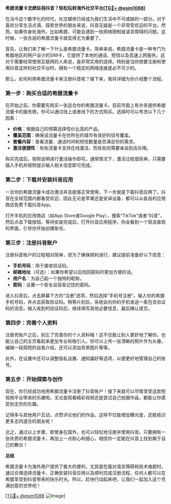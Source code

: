 **希腊流量卡怎麽註冊抖音？轻松玩转海外社交平台[[TG💪+ @esim1088](https://t.me/s/esim1088)]**

在当今这个数字化的时代，社交媒体已经成为我们生活中不可或缺的一部分。对于喜欢分享生活点滴、探索世界的朋友来说，抖音无疑是一个非常受欢迎的平台。然而，如果你身处海外，比如希腊，可能会遇到一些网络限制或语言障碍的问题。这时候，一张合适的希腊流量卡就显得尤为重要了。

首先，让我们来了解一下什么是希腊流量卡。简单来说，希腊流量卡是一种专门为希腊地区的用户设计的SIM卡，它提供了本地的通话、短信以及高速上网服务。这对于需要经常使用互联网的人来说，是非常实用的选择。特别是当你想要注册和使用抖音这样的社交平台时，拥有一个稳定的网络连接是必不可少的。

那么，如何利用希腊流量卡来注册抖音呢？接下来，我将详细为你介绍整个流程。

### 第一步：购买合适的希腊流量卡

在开始之前，你需要先购买一张适合你的希腊流量卡。目前市面上有许多提供希腊流量卡的服务商，你可以通过线上或者线下的方式购买。选择时可以考虑以下几个因素：

- **价格**：根据自己的预算选择性价比高的产品。
- **覆盖范围**：确保该流量卡在你所在的城市有良好的信号覆盖。
- **套餐内容**：查看流量、通话时间和短信数量是否满足你的需求。
- **激活便捷性**：有些流量卡支持在线激活，而有些则需要亲自到店办理。

购买完成后，按照说明进行激活操作即可。通常情况下，激活过程很简单，只需要插入手机并按照提示输入相关信息即可完成。

### 第二步：下载并安装抖音应用

一旦你的希腊流量卡成功激活并且能够正常使用，下一步就是下载抖音应用了。抖音在全球范围内都备受欢迎，因此无论是苹果还是安卓设备，都可以从各自的应用商店免费下载抖音App。

打开手机的应用商店（如App Store或Google Play），搜索“TikTok”或者“抖音”，然后点击下载按钮。等待安装完成后，打开抖音应用程序，你会看到一个简洁直观的界面，引导你开始创建账号。

### 第三步：注册抖音账户

注册抖音账户的过程相对简单，但为了确保顺利进行，建议提前准备好以下信息：

- **手机号码**：用于接收验证码。
- **邮箱地址**（可选）：如果你希望以后找回密码时更加方便的话。
- **用户名**：为自己起一个独特的昵称。
- **密码**：设置一个安全且容易记住的密码。

进入抖音后，点击屏幕下方的“注册”选项，然后选择“手机号注册”。输入你的希腊手机号码，并点击获取验证码。稍等片刻后，系统会向你的手机发送一条包含验证码的消息。输入收到的验证码后，继续填写其他必要信息，最后确认提交。

### 第四步：完善个人资料

注册完账户之后，别忘了完善你的个人资料哦！这不仅能让别人更好地了解你，也能让自己的主页看起来更加专业和吸引人。你可以上传一张清晰的照片作为头像，编辑一段简短的自我介绍，还可以添加背景图片等等。

此外，在设置中还可以调整隐私设置、通知偏好等选项，以便更好地管理自己的账号。

### 第五步：开始探索与创作

现在，你已经成功地用希腊流量卡注册了抖音账户！接下来就可以尽情享受这款短视频平台带来的乐趣啦。无论是观看精彩视频还是尝试自己拍摄作品，都能让你感受到无穷的乐趣。

记得多与其他用户互动，点赞评论他们的作品，这样不仅能增加曝光度，还能结识更多志同道合的朋友呢！

总之，通过以上步骤，即使身在国外，也可以轻松地注册并使用抖音。只要拥有一张优质的希腊流量卡，再加上一点耐心和细心，相信你一定能在抖音上找到属于自己的舞台！

**总结**

希腊流量卡为海外用户提供了极大的便利，尤其是在面对语言障碍和技术难题时。通过合理选择流量卡、正确安装抖音应用以及顺利完成注册流程，任何人都可以在希腊享受到抖音带来的快乐时光。所以，赶快行动起来吧，让我们一起加入这个充满创意的世界吧！

[[TG💪+ @esim1088](https://t.me/s/esim1088) ![Image](https://i.postimg.cc/4NQfJmqS/Snipaste-2025-05-13-00-14-12.png)]
